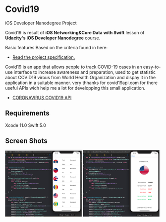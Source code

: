 # Covid19 

iOS Developer Nanodegree Project

Covid19 is result of **iOS Networking&Core Data with Swift** lesson of **Udacity's iOS Developer Nanodegree** course.

Basic features Based on the criteria found in here:

- [Read the project specification.](https://docs.google.com/document/d/1CWsC1jszFEYX5EM3CE9sX88FuIZCim4fMNml-lUPKlo/pub?embedded=true)

Covid19 is an app that allows people to track COVID-19 cases in an easy-to-use interface to increase awareness and preparation, used to get statistic about COVID19 virous from World Health Organization and dispay it in the application in a suitable manner. very thhanks for covid19api.com for there useful APIs wich help me a lot for developping this small application.

- [CORONAVIRUS COVID19 API](https://documenter.getpostman.com/view/10808728/SzS8rjbc?version=latest#00030720-fae3-4c72-8aea-ad01ba17adf8)

## Requirements

 Xcode 11.0
 Swift 5.0
 ## Screen Shots
 <img src="/ScreenShots/ScreenShot1.png" height="49%" width="49%"> <img src="/ScreenShots/ScreenShot2.png" height="49%" width="49%">
